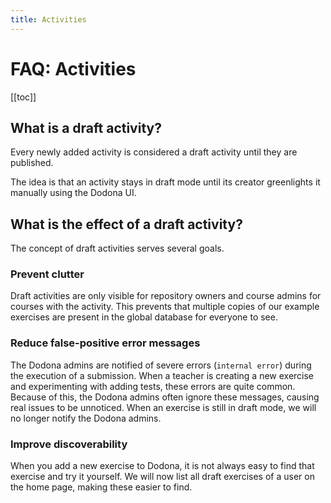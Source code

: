 ```yaml
---
title: Activities
---
```


# FAQ: Activities

[[toc]]

## What is a draft activity?
Every newly added activity is considered a draft activity until they are published.

The idea is that an activity stays in draft mode until its creator greenlights it manually using the Dodona UI.

## What is the effect of a draft activity?
The concept of draft activities serves several goals.

### Prevent clutter
Draft activities are only visible for repository owners and course admins for courses with the activity. This prevents that multiple copies of our example exercises are present in the global database for everyone to see.

### Reduce false-positive error messages
The Dodona admins are notified of severe errors (`internal error`) during the execution of a submission. When a teacher is creating a new exercise and experimenting with adding tests, these errors are quite common. Because of this, the Dodona admins often ignore these messages, causing real issues to be unnoticed. When an exercise is still in draft mode, we will no longer notify the Dodona admins.

### Improve discoverability
When you add a new exercise to Dodona, it is not always easy to find that exercise and try it yourself. We will now list all draft exercises of a user on the home page, making these easier to find.